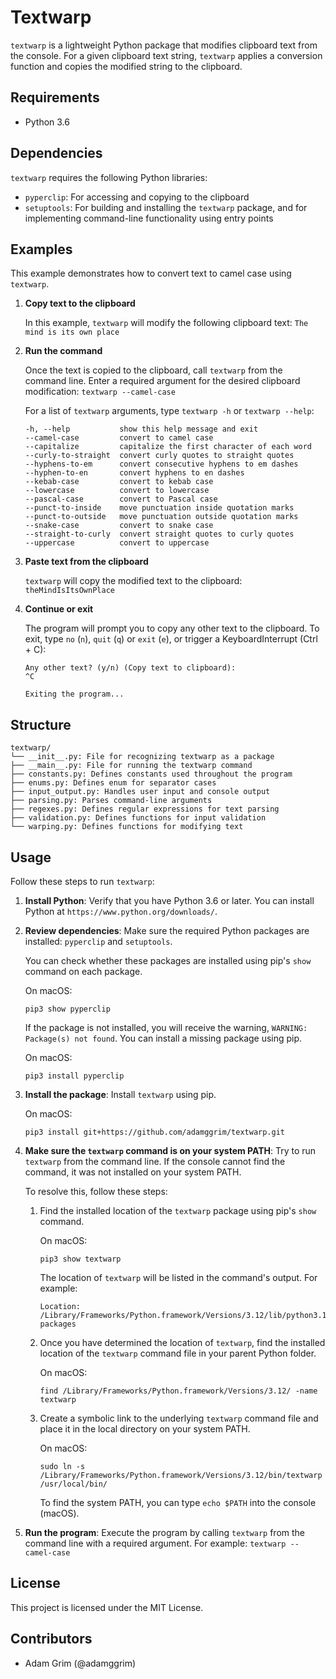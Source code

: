 # Textwarp

`textwarp` is a lightweight Python package that modifies clipboard text from the console. For a given clipboard text string, `textwarp` applies a conversion function and copies the modified string to the clipboard.

## Requirements

- Python 3.6

## Dependencies

`textwarp` requires the following Python libraries:

- `pyperclip`: For accessing and copying to the clipboard
- `setuptools`: For building and installing the `textwarp` package, and for implementing command-line functionality using entry points

## Examples

This example demonstrates how to convert text to camel case using `textwarp`.

1. **Copy text to the clipboard**

    In this example, `textwarp` will modify the following clipboard text: `The mind is its own place`

2. **Run the command**

    Once the text is copied to the clipboard, call `textwarp` from the command line. Enter a required argument for the desired clipboard modification: `textwarp --camel-case`

    For a list of `textwarp` arguments, type `textwarp -h` or `textwarp --help`:
    ```
    -h, --help           show this help message and exit
    --camel-case         convert to camel case
    --capitalize         capitalize the first character of each word
    --curly-to-straight  convert curly quotes to straight quotes
    --hyphens-to-em      convert consecutive hyphens to em dashes
    --hyphen-to-en       convert hyphens to en dashes
    --kebab-case         convert to kebab case
    --lowercase          convert to lowercase
    --pascal-case        convert to Pascal case
    --punct-to-inside    move punctuation inside quotation marks
    --punct-to-outside   move punctuation outside quotation marks
    --snake-case         convert to snake case
    --straight-to-curly  convert straight quotes to curly quotes
    --uppercase          convert to uppercase
    ```

3. **Paste text from the clipboard**

    `textwarp` will copy the modified text to the clipboard: `theMindIsItsOwnPlace`

4. **Continue or exit**

    The program will prompt you to copy any other text to the clipboard. To exit, type `no` (`n`), `quit` (`q`) or `exit` (`e`), or trigger a KeyboardInterrupt (Ctrl + C):

    ```
    Any other text? (y/n) (Copy text to clipboard):
    ^C

    Exiting the program...
    ```

## Structure

```
textwarp/
└── __init__.py: File for recognizing textwarp as a package
├── __main__.py: File for running the textwarp command
├── constants.py: Defines constants used throughout the program
├── enums.py: Defines enum for separator cases
├── input_output.py: Handles user input and console output
├── parsing.py: Parses command-line arguments
├── regexes.py: Defines regular expressions for text parsing
├── validation.py: Defines functions for input validation
└── warping.py: Defines functions for modifying text
```

## Usage

Follow these steps to run `textwarp`:

1. **Install Python**: Verify that you have Python 3.6 or later. You can install Python at `https://www.python.org/downloads/`.
2. **Review dependencies**: Make sure the required Python packages are installed: `pyperclip` and `setuptools`.

    You can check whether these packages are installed using pip's `show` command on each package.

    On macOS:
    ```
    pip3 show pyperclip
    ```

    If the package is not installed, you will receive the warning, `WARNING: Package(s) not found`. You can install a missing package using pip.

    On macOS:
    ```
    pip3 install pyperclip
    ```

3. **Install the package**: Install `textwarp` using pip.

    On macOS:

    ```
    pip3 install git+https://github.com/adamggrim/textwarp.git
    ```

4. **Make sure the `textwarp` command is on your system PATH**: Try to run `textwarp` from the command line. If the console cannot find the command, it was not installed on your system PATH.

    To resolve this, follow these steps:

    1. Find the installed location of the `textwarp` package using pip's `show` command.

        On macOS:
        ```
        pip3 show textwarp
        ```

        The location of `textwarp` will be listed in the command's output. For example:
        ```
        Location: /Library/Frameworks/Python.framework/Versions/3.12/lib/python3.12/site-packages
        ```

    2. Once you have determined the location of `textwarp`, find the installed location of the `textwarp` command file in your parent Python folder.

        On macOS:
        ```
        find /Library/Frameworks/Python.framework/Versions/3.12/ -name textwarp
        ```

    3. Create a symbolic link to the underlying `textwarp` command file and place it in the local directory on your system PATH.

        On macOS:

        ```
        sudo ln -s /Library/Frameworks/Python.framework/Versions/3.12/bin/textwarp /usr/local/bin/
        ```

        To find the system PATH, you can type `echo $PATH` into the console (macOS).

5. **Run the program**: Execute the program by calling `textwarp` from the command line with a required argument. For example: `textwarp --camel-case`

## License

This project is licensed under the MIT License.

## Contributors

- Adam Grim (@adamggrim)